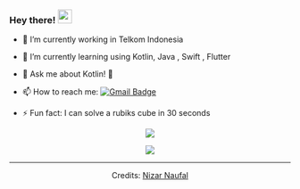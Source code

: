 ### Hey there! <img src="https://media.giphy.com/media/hvRJCLFzcasrR4ia7z/giphy.gif" width="25px">

- 🔭 I’m currently working in Telkom Indonesia
- 🌱 I’m currently learning using Kotlin, Java , Swift , Flutter
- 💬 Ask me about Kotlin! 🐍
- 📫 How to reach me: <a href ="mailto:nizarnfl21@gmail.com">![Gmail Badge](https://img.shields.io/badge/-nizarnfl21@gmail.com-c14438?style=flat-square&logo=Gmail&logoColor=white&link=mailto:nizarnfl21@gmail.com)</a>

- ⚡ Fun fact: I can solve a rubiks cube in 30 seconds 
<!--Got the trophies from https://github.com/ryo-ma/github-profile-trophy#margin-width -->
<div align = "center">
  <img align="center" src= "https://github-profile-trophy.vercel.app/?username=NizarNaufal&theme=dracula&rank=S,AAA,AA,B,C,A&margin-w=10" />
</div>
<p></p>
<div align = "center">
  <p><img align="center" src="https://github-readme-stats.vercel.app/api/top-langs/?username=NizarNaufal&theme=dark&layout=compact" /></p><p>

-----
Credits: [Nizar Naufal](https://github.com/NizarNaufal)
